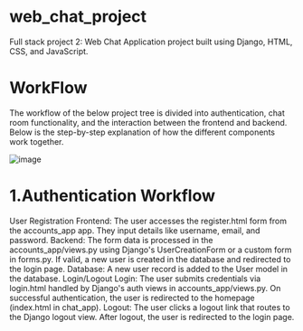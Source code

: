 # web_chat_project
Full stack project 2: Web Chat Application project built using Django, HTML, CSS, and JavaScript.

# WorkFlow
The workflow of the below project tree is divided into authentication, chat room functionality, and the interaction between the frontend and backend. Below is the step-by-step explanation of how the different components work together.


![image](https://github.com/user-attachments/assets/f539bb59-6929-4a4a-b757-790eaf1e23f2)

# 1.Authentication Workflow
  User Registration
    Frontend:
        The user accesses the register.html form from the accounts_app app.
        They input details like username, email, and password.
    Backend:
        The form data is processed in the accounts_app/views.py using Django's UserCreationForm or a custom form in forms.py.
        If valid, a new user is created in the database and redirected to the login page.
    Database:
        A new user record is added to the User model in the database.
   Login/Logout
      Login:
          The user submits credentials via login.html handled by Django's auth views in accounts_app/views.py.
          On successful authentication, the user is redirected to the homepage (index.html in chat_app).
      Logout:
          The user clicks a logout link that routes to the Django logout view.
          After logout, the user is redirected to the login page.

